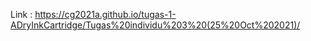 Link : https://cg2021a.github.io/tugas-1-ADryInkCartridge/Tugas%20individu%203%20(25%20Oct%202021)/
